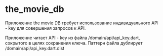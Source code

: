 # the_movie_db

Приложение the movie DB требует использование индивидуального API - key для совершения запросов к API. 

Приложение читает API - key из файла /domain/api/api_key.dart, сокрытого в целях сохранения ключа. 
Паттерн файла дублирует /domain/api/api_key.dart.dist
